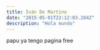 ```yaml
---
title: Iván De Martino
date: "2015-05-01T22:12:03.284Z"
description: "Hola mundo"
---
```


papu ya tengo pagina free
